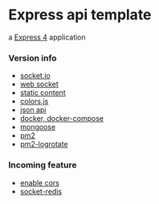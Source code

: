 # Express api template

a [Express 4](https://express.com) application

### Version info

+ [socket.io](https://socket.io/)
+ [web socket](https://www.npmjs.com/package/ws)
+ [static content]()
+ [colors.js](https://github.com/Marak/colors.js)
+ [json api]()
+ [docker, docker-compose](https://www.docker.com/)
+ [mongoose](https://mongoosejs.com/)
+ [pm2](https://pm2.keymetrics.io/)
+ [pm2-logrotate](https://www.npmjs.com/package/pm2-logrotate)

### Incoming feature

+ [enable cors]()
+ [socket-redis]()